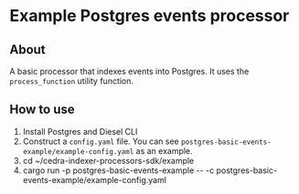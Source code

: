 # Example Postgres events processor 

## About 

A basic processor that indexes events into Postgres. It uses the `process_function` utility function. 

## How to use
1. Install Postgres and Diesel CLI
2. Construct a `config.yaml` file. You can see `postgres-basic-events-example/example-config.yaml` as an example. 
3. cd ~/cedra-indexer-processors-sdk/example
4. cargo run -p postgres-basic-events-example -- -c postgres-basic-events-example/example-config.yaml
